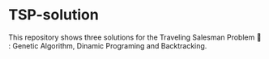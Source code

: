 # TSP-solution
This repository shows three solutions for the Traveling Salesman Problem 🥓 : 
 Genetic Algorithm, Dinamic Programing and Backtracking.
